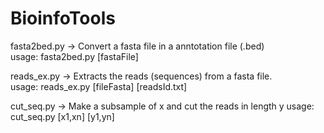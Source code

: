 # BioinfoTools


fasta2bed.py  -> Convert a fasta file in a anntotation file (.bed)  
usage: fasta2bed.py [fastaFile]  

  
reads_ex.py    -> Extracts the reads (sequences) from a fasta file.  
usage: reads_ex.py [fileFasta] [readsId.txt]


cut_seq.py	-> Make a subsample of x and cut the reads in length y
usage: cut_seq.py [x1,xn] [y1,yn] 
